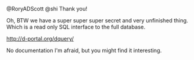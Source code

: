 @RoryADScott @shi Thank you!

Oh, BTW we have a super super super secret and very unfinished thing. Which is a read only SQL interface to the full database.

http://d-portal.org/dquery/

No documentation I'm afraid, but you might find it interesting.